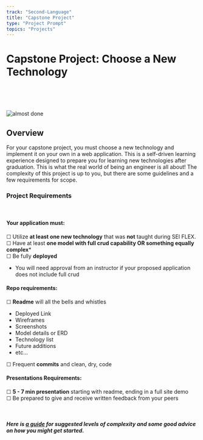 ```yaml
---
track: "Second-Language"
title: "Capstone Project"
type: "Project Prompt"
topics: "Projects"
---
```


# Capstone Project: Choose a New Technology

<br>
<br>
<br>

![almost done](https://static.wixstatic.com/media/fde338_9dd60ff945c4403b9e6f397ff1211efc~mv2.gif)

## Overview

For your capstone project, you must choose a new technology and implement it on your own in a web application. This is a self-driven learning experience designed to prepare you for learning new technologies after graduation. This is what the real world of being an engineer is all about!
The complexity of this project is up to you, but there are some guidelines and a few requirements for scope. 
<br>

### Project Requirements
<br>

#### Your application must:

  ☐ Utilize **at least one new technology** that was **not** taught during SEI FLEX.<br>
  ☐ Have at least **one model with full crud capability OR something equally complex***<br>
  ☐ Be fully **deployed**<br>


  * You will need approval from an instructor if your proposed application does not include full crud

#### Repo requirements:

☐ **Readme** will all the bells and whistles
 - Deployed Link
 - Wireframes
 - Screenshots
 - Model details or ERD
 - Technology list
 - Future additions  
 - etc...

☐ Frequent **commits** and clean, dry, code

#### Presentations Requirements:

  ☐ **5 - 7 min presentation** starting with readme, ending in a full site demo<br>
  ☐ Be prepared to give and receive written feedback from your peers

<br>

##### Here is [a guide](https://git.generalassemb.ly/SEIR-AM-RESOURCES/CAPSTONE_IDEAS) for suggested levels of complexity and some good advice on how you might get started. 
